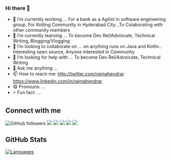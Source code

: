 ### Hi there 👋

- 🔭 I’m currently working ...  For a bank as a Agilist in software engineering group, For Kotling Community in Hyderabad City. ,To Colaborating with other community members
- 🌱 I’m currently learning ...  To become Dev Rel/Advoicate, Technical Writing, Blogging/Vlogging
- 👯 I’m looking to collaborate on ...  on anything runs on Java and Kotlin.. Interesting open source, Anyone interested in Community
- 🤔 I’m looking for help with ...  To become Dev Rel/Advoicate, Technical Writing
- 💬 Ask me anything ...
- 📫 How to reach me: http://twitter.com/rajmahendrar  https://www.linkedin.com/in/rajmahendrar
- 😄 Pronouns: ...
- ⚡ Fun fact: ...

## Connect with me
![GitHub followers](https://img.shields.io/github/followers/rajmahendra?label=Follow%20me&logo=github&style=flat-square)
[![](https://img.shields.io/badge/-YOUTUBE-informational?style=flat-square&logo=youtube&logoColor=white&color=red)](https://youtube.com/rajmahendrar/)
[![](https://img.shields.io/badge/-TWITTER-informational?style=flat-square&logo=twitter&logoColor=white&color=blue)](https://twitter.com/rajmahendrar/)
[![](https://img.shields.io/badge/-INSTAGRAM-informational?style=flat-square&logo=instagram&logoColor=white&color=orange)](https://instagram.com/rajmahendrar/)
[![](https://img.shields.io/badge/-FAKEBOOK-informational?style=flat-square&logo=facebook&logoColor=white)](https://facebook.com/rajmahendrar/)
[![](https://img.shields.io/badge/-REDDIT-informational?style=flat-square&logo=reddit&logoColor=white&color=black)](https://www.reddit.com/u/rrhegde)

## GitHub Stats 
[![Languages](https://github-readme-stats.vercel.app/api/top-langs/?username=rajmahendra)](https://github.com/rajmahendra)
